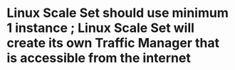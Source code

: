 
Linux Scale Set should use minimum 1 instance ; Linux Scale Set will create its own Traffic Manager that is accessible from the internet
=======
